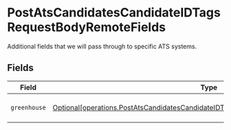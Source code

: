# PostAtsCandidatesCandidateIDTagsRequestBodyRemoteFields

Additional fields that we will pass through to specific ATS systems.


## Fields

| Field                                                                                                                                                                                      | Type                                                                                                                                                                                       | Required                                                                                                                                                                                   | Description                                                                                                                                                                                |
| ------------------------------------------------------------------------------------------------------------------------------------------------------------------------------------------ | ------------------------------------------------------------------------------------------------------------------------------------------------------------------------------------------ | ------------------------------------------------------------------------------------------------------------------------------------------------------------------------------------------ | ------------------------------------------------------------------------------------------------------------------------------------------------------------------------------------------ |
| `greenhouse`                                                                                                                                                                               | [Optional[operations.PostAtsCandidatesCandidateIDTagsRequestBodyRemoteFieldsGreenhouse]](undefined/models/operations/postatscandidatescandidateidtagsrequestbodyremotefieldsgreenhouse.md) | :heavy_minus_sign:                                                                                                                                                                         | Fields specific to Greenhouse.                                                                                                                                                             |